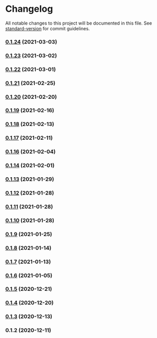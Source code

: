 # Changelog

All notable changes to this project will be documented in this file. See [standard-version](https://github.com/conventional-changelog/standard-version) for commit guidelines.

### [0.1.24](https://github.com/xtokenmarket/xtoken-js/compare/v0.1.23...v0.1.24) (2021-03-03)

### [0.1.23](https://github.com/xtokenmarket/xtoken-js/compare/v0.1.22...v0.1.23) (2021-03-02)

### [0.1.22](https://github.com/xtokenmarket/xtoken-js/compare/v0.1.21...v0.1.22) (2021-03-01)

### [0.1.21](https://github.com/xtokenmarket/xtoken-js/compare/v0.1.20...v0.1.21) (2021-02-25)

### [0.1.20](https://github.com/xtokenmarket/xtoken-js/compare/v0.1.19...v0.1.20) (2021-02-20)

### [0.1.19](https://github.com/xtokenmarket/xtoken-js/compare/v0.1.18...v0.1.19) (2021-02-16)

### [0.1.18](https://github.com/xtokenmarket/xtoken-js/compare/v0.1.17...v0.1.18) (2021-02-13)

### [0.1.17](https://github.com/xtokenmarket/xtoken-js/compare/v0.1.16...v0.1.17) (2021-02-11)

### [0.1.16](https://github.com/xtokenmarket/xtoken-js/compare/v0.1.14...v0.1.16) (2021-02-04)

### [0.1.14](https://github.com/xtokenmarket/xtoken-js/compare/v0.1.13...v0.1.14) (2021-02-01)

### [0.1.13](https://github.com/xtokenmarket/xtoken-js/compare/v0.1.12...v0.1.13) (2021-01-29)

### [0.1.12](https://github.com/xtokenmarket/xtoken-js/compare/v0.1.11...v0.1.12) (2021-01-28)

### [0.1.11](https://github.com/xtokenmarket/xtoken-js/compare/v0.1.10...v0.1.11) (2021-01-28)

### [0.1.10](https://github.com/xtokenmarket/xtoken-js/compare/v0.1.9...v0.1.10) (2021-01-28)

### [0.1.9](https://github.com/xtokenmarket/xtoken-js/compare/v0.1.8...v0.1.9) (2021-01-25)

### [0.1.8](https://github.com/xtokenmarket/xtoken-js/compare/v0.1.7...v0.1.8) (2021-01-14)

### [0.1.7](https://github.com/xtokenmarket/xtoken-js/compare/v0.1.6...v0.1.7) (2021-01-13)

### [0.1.6](https://github.com/xtokenmarket/xtoken-js/compare/v0.1.5...v0.1.6) (2021-01-05)

### [0.1.5](https://github.com/xtokenmarket/xtoken-js/compare/v0.1.4...v0.1.5) (2020-12-21)

### [0.1.4](https://github.com/xtokenmarket/xtoken-js/compare/v0.1.3...v0.1.4) (2020-12-20)

### [0.1.3](https://github.com/xtokenmarket/xtoken-js/compare/v0.1.2...v0.1.3) (2020-12-13)

### 0.1.2 (2020-12-11)
